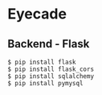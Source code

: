 # Eyecade

## Backend - Flask
```$ pip install flask```<br/>
```$ pip install flask_cors```<br/>
```$ pip install sqlalchemy```<br/>
```$ pip install pymysql```<br/>
